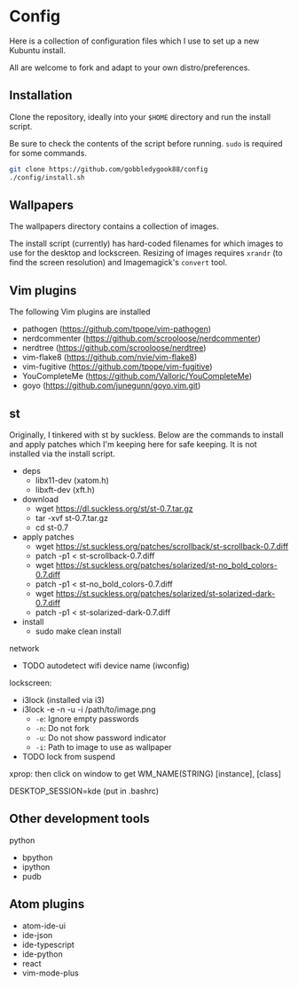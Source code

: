 Config
======

Here is a collection of configuration files which I use to set up a new Kubuntu install.

All are welcome to fork and adapt to your own distro/preferences.

## Installation

Clone the repository, ideally into your `$HOME` directory and run the install script.

Be sure to check the contents of the script before running. `sudo` is required for some commands.

```bash
git clone https://github.com/gobbledygook88/config
./config/install.sh
```

## Wallpapers

The wallpapers directory contains a collection of images.

The install script (currently) has hard-coded filenames for which images to use for the desktop and lockscreen.
Resizing of images requires `xrandr` (to find the screen resolution) and Imagemagick's `convert` tool.

## Vim plugins

The following Vim plugins are installed

- pathogen (https://github.com/tpope/vim-pathogen)
- nerdcommenter (https://github.com/scrooloose/nerdcommenter)
- nerdtree (https://github.com/scrooloose/nerdtree)
- vim-flake8 (https://github.com/nvie/vim-flake8)
- vim-fugitive (https://github.com/tpope/vim-fugitive)
- YouCompleteMe (https://github.com/Valloric/YouCompleteMe)
- goyo (https://github.com/junegunn/goyo.vim.git)

## st

Originally, I tinkered with st by suckless. Below are the commands to install and apply patches which I'm
keeping here for safe keeping. It is not installed via the install script.

- deps
  - libx11-dev (xatom.h)
  - libxft-dev (xft.h)
- download
  - wget https://dl.suckless.org/st/st-0.7.tar.gz
  - tar -xvf st-0.7.tar.gz
  - cd st-0.7
- apply patches
  - wget https://st.suckless.org/patches/scrollback/st-scrollback-0.7.diff  
  - patch -p1 < st-scrollback-0.7.diff
  - wget https://st.suckless.org/patches/solarized/st-no_bold_colors-0.7.diff
  - patch -p1 < st-no_bold_colors-0.7.diff
  - wget https://st.suckless.org/patches/solarized/st-solarized-dark-0.7.diff
  - patch -p1 < st-solarized-dark-0.7.diff
- install
  - sudo make clean install

network
- TODO autodetect wifi device name (iwconfig)

lockscreen:
- i3lock (installed via i3)
- i3lock -e -n -u -i /path/to/image.png
  - `-e`: Ignore empty passwords
  - `-n`: Do not fork
  - `-u`: Do not show password indicator
  - `-i`: Path to image to use as wallpaper
- TODO lock from suspend

xprop: then click on window to get WM_NAME(STRING) [instance], [class]

DESKTOP_SESSION=kde (put in .bashrc)

## Other development tools

python
- bpython
- ipython
- pudb

## Atom plugins

- atom-ide-ui
- ide-json
- ide-typescript
- ide-python
- react
- vim-mode-plus

